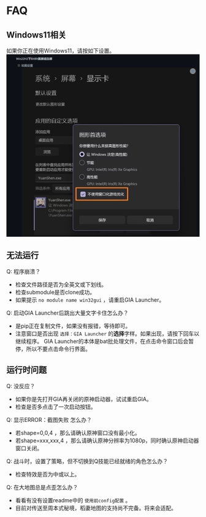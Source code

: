 # FAQ

## Windows11相关

如果你正在使用Windows11，请按如下设置。![issue](../asset/imgs/Win11.png)

## 无法运行

Q: 程序崩溃？

- 检查文件路径是否为全英文或下划线。
- 检查submodule是否clone成功。
- 如果提示 `no module name win32gui` ，请重启GIA Launcher。

Q: 启动GIA Launcher后跳出大量文字卡住怎么办？

- 是pip正在复制文件，如果没有报错，等待即可。
- 注意窗口是否出现 `选择：GIA Launcher` 的<strong>选择</strong>字样。如果出现，请按下回车以继续程序。 GIA Launcher的本体是bat批处理文件，在点击命令窗口后会暂停，所以不要点击命令行界面。

## 运行时问题

Q: 没反应？

- 如果你是先打开GIA再关闭的原神启动器，试试重启GIA。
- 检查是否多点击了一次启动按钮。

Q: 显示ERROR：截图失败 怎么办？

- 若shape=0,0,4 ，那么请确认原神窗口没有最小化。
- 若shape=xxx,xxx,4 ，那么请确认原神分辨率为1080p，同时确认原神启动器窗口关闭。

Q: 战斗时，设置了策略，但不切换到Q技能已经就绪的角色怎么办？

- 检查特效是否为中或以上。

Q: 在大地图总是点歪怎么办？

- 看看有没有设置readme中的 `使用前config配置` 。
- 目前对传送至周本式秘境，稻妻地图的支持尚不完备。将来会适配。
